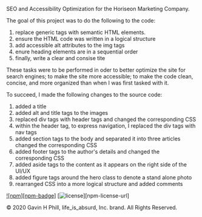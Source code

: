SEO and Accessibility Optimization for the Horiseon  Marketing Company.

The goal of this project was to do the following to the code:
  1. replace generic tags with semantic HTML elements.
  2. ensure the HTML code was written in a logical structure
  3. add accessible alt attributes to the img tags
  4. enure heading elements are in a sequential order
  5. finally, write a clear and consise tite
 
These tasks were to be performed in oder to better optimize the site for search engines; to make the site more accessible; to make the code clean, concise, and more organized than when I was first tasked with it.

To succeed, I made the following changes to the source code:

  1. added a title
  2. added alt and title tags to the images
  3. replaced div tags with header tags and changed the corresponding CSS
  4. within the header tag, to express navigation, I replaced the div tags with nav tags
  5. added section tags to the body and separated it into three articles changed the corresponding CSS
  6. added footer tags to the author's details and changed the corresponding CSS
  7. added aside tags to the content as it appears on the right side of the UI/UX
  8. added figure tags around the hero class to denote a stand alone photo
  9. rearranged CSS into a more logical structure and added comments
  
  
  
  [![npm][npm-badge]][npm-badge-url]
[![license][npm-license]][npm-license-url]

[npm-badge-url]: https://photos.google.com/photo/AF1QipPVESaOSKo7fzXARrJ4h9AyfSQ3JLRW8aL2wStc
[npm-license]: https://img.shields.io/npm/l/@stencil/core.svg


© 2020 Gavin H Phill, life_is_absurd, Inc. brand. All Rights Reserved.
